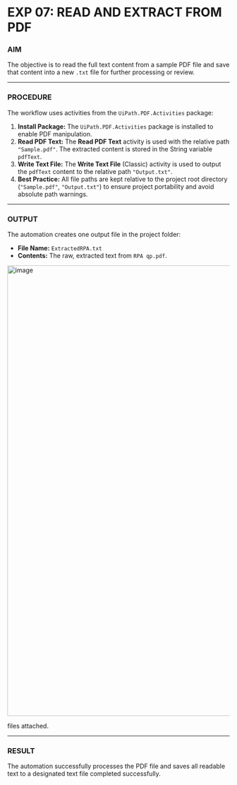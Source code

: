 # EXP 07: READ AND EXTRACT FROM PDF

### AIM

The objective is to read the full text content from a sample PDF file and save that content into a new `.txt` file for further processing or review.

---

### PROCEDURE

The workflow uses activities from the `UiPath.PDF.Activities` package:

1.  **Install Package:** The `UiPath.PDF.Activities` package is installed to enable PDF manipulation.
2.  **Read PDF Text:** The **Read PDF Text** activity is used with the relative path `"Sample.pdf"`. The extracted content is stored in the String variable `pdfText`.
3.  **Write Text File:** The **Write Text File** (Classic) activity is used to output the `pdfText` content to the relative path `"Output.txt"`.
4.  **Best Practice:** All file paths are kept relative to the project root directory (`"Sample.pdf"`, `"Output.txt"`) to ensure project portability and avoid absolute path warnings.

---

### OUTPUT

The automation creates one output file in the project folder:

* **File Name:** `ExtractedRPA.txt`
* **Contents:** The raw, extracted text from `RPA qp.pdf`.
<img width="1919" height="1019" alt="image" src="https://github.com/user-attachments/assets/3b55b918-b295-4d41-986d-7aeb16a6e852" />

files attached.

---

### RESULT

The automation successfully processes the PDF file and saves all readable text to a designated text file completed successfully.
